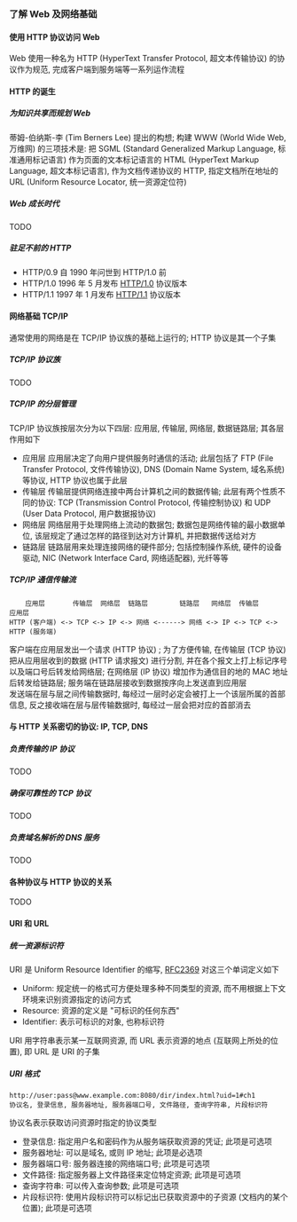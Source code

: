 ### 了解 Web 及网络基础
#### 使用 HTTP 协议访问 Web
Web 使用一种名为 HTTP (HyperText Transfer Protocol, 超文本传输协议) 的协议作为规范, 完成客户端到服务端等一系列运作流程

#### HTTP 的诞生
##### 为知识共享而规划 Web
蒂姆-伯纳斯-李 (Tim Berners Lee) 提出的构想; 构建 WWW (World Wide Web, 万维网) 的三项技术是: 把 SGML (Standard Generalized Markup Language, 标准通用标记语言) 作为页面的文本标记语言的 HTML (HyperText Markup Language, 超文本标记语言), 作为文档传递协议的 HTTP, 指定文档所在地址的 URL (Uniform Resource Locator, 统一资源定位符)

##### Web 成长时代
TODO

##### 驻足不前的 HTTP
- HTTP/0.9
自 1990 年问世到 HTTP/1.0 前
- HTTP/1.0
1996 年 5 月发布 [HTTP/1.0](https://www.ietf.org/rfc/rfc1945.txt) 协议版本
- HTTP/1.1
1997 年 1 月发布 [HTTP/1.1](https://www.ietf.org/rfc/rfc2616.txt) 协议版本

#### 网络基础 TCP/IP
通常使用的网络是在 TCP/IP 协议族的基础上运行的; HTTP 协议是其一个子集

##### TCP/IP 协议族
TODO

##### TCP/IP 的分层管理
TCP/IP 协议族按层次分为以下四层: 应用层, 传输层, 网络层, 数据链路层; 其各层作用如下
- 应用层
应用层决定了向用户提供服务时通信的活动; 此层包括了 FTP (File Transfer Protocol, 文件传输协议), DNS (Domain Name System, 域名系统) 等协议, HTTP 协议也属于此层
- 传输层
传输层提供网络连接中两台计算机之间的数据传输; 此层有两个性质不同的协议: TCP (Transmission Control Protocol, 传输控制协议) 和 UDP (User Data Protocol, 用户数据报协议)
- 网络层
网络层用于处理网络上流动的数据包; 数据包是网络传输的最小数据单位, 该层规定了通过怎样的路径到达对方计算机, 并把数据传送给对方
- 链路层
链路层用来处理连接网络的硬件部分; 包括控制操作系统, 硬件的设备驱动, NIC (Network Interface Card, 网络适配器), 光纤等等

##### TCP/IP 通信传输流
```
    应用层       传输层  网络层  链路层        链路层   网络层  传输层      应用层
HTTP (客户端) <-> TCP <-> IP <-> 网络 <------> 网络 <-> IP <-> TCP <-> HTTP (服务端)
```
客户端在应用层发出一个请求 (HTTP 协议) ; 为了方便传输, 在传输层 (TCP 协议) 把从应用层收到的数据 (HTTP 请求报文) 进行分割, 并在各个报文上打上标记序号以及端口号后转发给网络层; 在网络层 (IP 协议) 增加作为通信目的地的 MAC 地址后转发给链路层; 服务端在链路层接收到数据按序向上发送直到应用层  
发送端在层与层之间传输数据时, 每经过一层时必定会被打上一个该层所属的首部信息, 反之接收端在层与层传输数据时, 每经过一层会把对应的首部消去

#### 与 HTTP 关系密切的协议: IP, TCP, DNS
##### 负责传输的 IP 协议
TODO
##### 确保可靠性的 TCP 协议
TODO
##### 负责域名解析的 DNS 服务
TODO

#### 各种协议与 HTTP 协议的关系
TODO

#### URI 和 URL
##### 统一资源标识符
URI 是 Uniform Resource Identifier 的缩写, [RFC2369](https://www.ietf.org/rfc/rfc2369.txt) 对这三个单词定义如下
- Uniform: 规定统一的格式可方便处理多种不同类型的资源, 而不用根据上下文环境来识别资源指定的访问方式
- Resource: 资源的定义是 "可标识的任何东西"
- Identifier: 表示可标识的对象, 也称标识符

URI 用字符串表示某一互联网资源, 而 URL 表示资源的地点 (互联网上所处的位置), 即 URL 是 URI 的子集

##### URI 格式
```
http://user:pass@www.example.com:8080/dir/index.html?uid=1#ch1
协议名, 登录信息, 服务器地址, 服务器端口号, 文件路径, 查询字符串, 片段标识符
```
协议名表示获取访问资源时指定的协议类型
- 登录信息: 指定用户名和密码作为从服务端获取资源的凭证; 此项是可选项
- 服务器地址: 可以是域名, 或则 IP 地址; 此项是必选项
- 服务器端口号: 服务器连接的网络端口号; 此项是可选项
- 文件路径: 指定服务器上文件路径来定位特定资源; 此项是可选项
- 查询字符串: 可以传入查询参数; 此项是可选项
- 片段标识符: 使用片段标识符可以标记出已获取资源中的子资源 (文档内的某个位置); 此项是可选项
